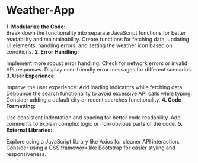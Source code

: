 # Weather-App

**1. Modularize the Code:**
<br>
Break down the functionality into separate JavaScript functions for better readability and maintainability.
Create functions for fetching data, updating UI elements, handling errors, and setting the weather icon based on conditions.
**2. Error Handling:**

Implement more robust error handling.
Check for network errors or invalid API responses.
Display user-friendly error messages for different scenarios.
**3. User Experience:**

Improve the user experience:
Add loading indicators while fetching data.
Debounce the search functionality to avoid excessive API calls while typing.
Consider adding a default city or recent searches functionality.
**4. Code Formatting:**

Use consistent indentation and spacing for better code readability.
Add comments to explain complex logic or non-obvious parts of the code.
**5. External Libraries:**

Explore using a JavaScript library like Axios for cleaner API interaction.
Consider using a CSS framework like Bootstrap for easier styling and responsiveness.
